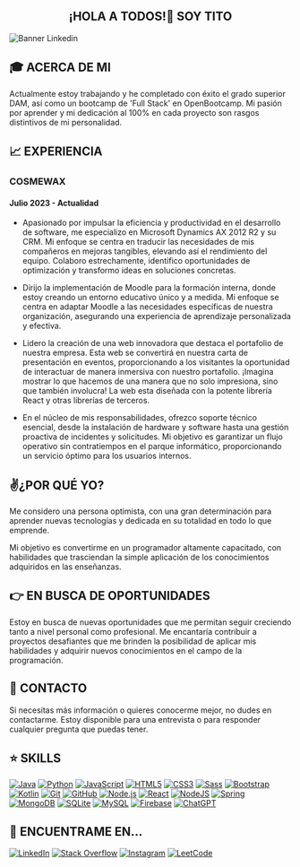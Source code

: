 <h2 align="center">¡HOLA A TODOS!👋 SOY TITO</h2>

![Banner Linkedin](https://user-images.githubusercontent.com/75398496/209383236-c09c6532-fbe7-4135-8891-45ebdf321110.png)

## 🎓 ACERCA DE MI
Actualmente estoy trabajando y he completado con éxito el grado superior DAM, así como un bootcamp de 'Full Stack' en OpenBootcamp. Mi pasión por aprender y mi dedicación al 100% en cada proyecto son rasgos distintivos de mi personalidad.

## 📈 EXPERIENCIA
### COSMEWAX
#### Julio 2023 - Actualidad
- Apasionado por impulsar la eficiencia y productividad en el desarrollo de software, me especializo en Microsoft Dynamics AX 2012 R2 y su CRM. Mi enfoque se centra en traducir las necesidades de mis compañeros en mejoras tangibles, elevando así el rendimiento del equipo. Colaboro estrechamente, identifico oportunidades de optimización y transformo ideas en soluciones concretas.

- Dirijo la implementación de Moodle para la formación interna, donde estoy creando un entorno educativo único y a medida. Mi enfoque se centra en adaptar Moodle a las necesidades específicas de nuestra organización, asegurando una experiencia de aprendizaje personalizada y efectiva.

- Lidero la creación de una web innovadora que destaca el portafolio de nuestra empresa. Esta web se convertirá en nuestra carta de presentación en eventos, proporcionando a los visitantes la oportunidad de interactuar de manera inmersiva con nuestro portafolio. ¡Imagina mostrar lo que hacemos de una manera que no solo impresiona, sino que también involucra! La web esta diseñada con la potente librería React y otras librerías de terceros. 

- En el núcleo de mis responsabilidades, ofrezco soporte técnico esencial, desde la instalación de hardware y software hasta una gestión proactiva de incidentes y solicitudes. Mi objetivo es garantizar un flujo operativo sin contratiempos en el parque informático, proporcionando un servicio óptimo para los usuarios internos.

## ✌️¿POR QUÉ YO?
Me considero una persona optimista, con una gran determinación para aprender nuevas tecnologías y dedicada en su totalidad en todo lo que emprende.

Mi objetivo es convertirme en un programador altamente capacitado, con habilidades que trasciendan la simple aplicación de los conocimientos adquiridos en las enseñanzas.

## 👉 EN BUSCA DE OPORTUNIDADES
Estoy en busca de nuevas oportunidades que me permitan seguir creciendo tanto a nivel personal como profesional. Me encantaría contribuir a proyectos desafiantes que me brinden la posibilidad de aplicar mis habilidades y adquirir nuevos conocimientos en el campo de la programación.

## 📝 CONTACTO
Si necesitas más información o quieres conocerme mejor, no dudes en contactarme. Estoy disponible para una entrevista o para responder cualquier pregunta que puedas tener.

## ⭐ SKILLS
[![Java](https://res.cloudinary.com/practicaldev/image/fetch/s--KR6jSVNe--/c_limit%2Cf_auto%2Cfl_progressive%2Cq_auto%2Cw_880/https://img.shields.io/badge/Java-ED8B00%3Fstyle%3Dfor-the-badge%26logo%3Djava%26logoColor%3Dwhite)](https://www.java.com)
[![Python](https://img.shields.io/badge/Python-3776AB?style=for-the-badge&logo=python&logoColor=ffdd54)](https://www.python.org/)
[![JavaScript](https://img.shields.io/badge/javascript-%23323330.svg?style=for-the-badge&logo=javascript&logoColor=%23F7DF1E)](https://developer.mozilla.org/es/docs/Web/JavaScript)
[![HTML5](https://img.shields.io/badge/HTML5-E34F26?style=for-the-badge&logo=html5&logoColor=white)](https://lenguajehtml.com/html/)
[![CSS3](https://img.shields.io/badge/CSS3-1572B6?style=for-the-badge&logo=css3&logoColor=white)](https://developer.mozilla.org/es/docs/Web/CSS)
[![Sass](https://img.shields.io/badge/Sass-CC6699?style=for-the-badge&logo=sass&logoColor=white)](https://sass-lang.com/)
[![Bootstrap](https://img.shields.io/badge/Bootstrap-563D7C?style=for-the-badge&logo=bootstrap&logoColor=white)](https://getbootstrap.com/)
[![Kotlin](https://img.shields.io/badge/Kotlin-0095D5?&style=for-the-badge&logo=kotlin&logoColor=white)](https://kotlinlang.org/)
[![Git](https://img.shields.io/badge/git-%23F05033.svg?style=for-the-badge&logo=git&logoColor=white)](https://git-scm.com/)
[![GitHub](https://img.shields.io/badge/github-%23121011.svg?style=for-the-badge&logo=github&logoColor=white)](https://github.com/TitoDevs)
[![Node.js](https://img.shields.io/badge/node.js-6DA55F?style=for-the-badge&logo=node.js&logoColor=white)](https://nodejs.org/es/)
[![React](https://img.shields.io/badge/react-%2320232a.svg?style=for-the-badge&logo=react&logoColor=%2361DAFB)](https://es.reactjs.org/)
[![NodeJS](https://img.shields.io/badge/node.js-6DA55F?style=for-the-badge&logo=node.js&logoColor=white)](https://nodejs.org/en)
[![Spring](https://img.shields.io/badge/spring-%236DB33F.svg?style=for-the-badge&logo=spring&logoColor=white)](https://spring.io/)
[![MongoDB](https://img.shields.io/badge/MongoDB-%234ea94b.svg?style=for-the-badge&logo=mongodb&logoColor=white)](https://www.mongodb.com/)
[![SQLite](https://img.shields.io/badge/sqlite-%2307405e.svg?style=for-the-badge&logo=sqlite&logoColor=white)](https://www.sqlite.org/)
[![MySQL](https://img.shields.io/badge/mysql-%2300f.svg?style=for-the-badge&logo=mysql&logoColor=white)](https://www.mysql.com/)
[![Firebase](https://img.shields.io/badge/Firebase-039BE5?style=for-the-badge&logo=Firebase&logoColor=white)](https://firebase.google.com/)
[![ChatGPT](https://img.shields.io/badge/chatGPT-74aa9c?style=for-the-badge&logo=openai&logoColor=white)](https://chat.openai.com/)

## 🔎 ENCUENTRAME EN...
[![LinkedIn](https://img.shields.io/badge/LinkedIn-0077B5?style=for-the-badge&logo=linkedin&logoColor=white)](https://linkedin.com/in/ldanielgg)
[![Stack Overflow](https://img.shields.io/badge/Stack_Overflow-FE7A16?style=for-the-badge&logo=stack-overflow&logoColor=white)](https://stackoverflow.com/users/286602/titodevs)
[![Instagram](https://img.shields.io/badge/Instagram-E4405F?style=for-the-badge&logo=instagram&logoColor=white)](https://www.instagram.com/tito.dev)
[![LeetCode](https://img.shields.io/badge/LeetCode-000000?style=for-the-badge&logo=LeetCode&logoColor=#d16c06)](https://leetcode.com/titodev/)
